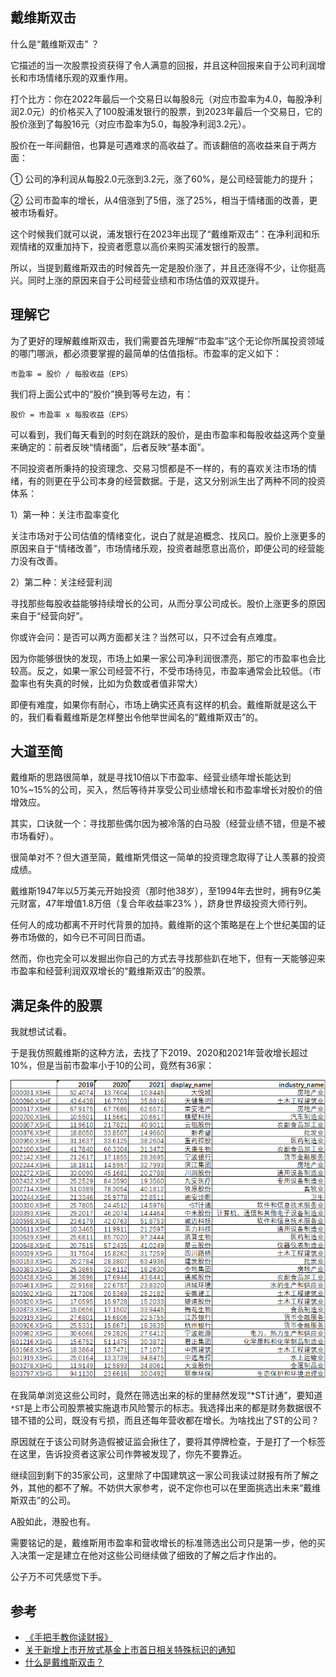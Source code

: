 ## 戴维斯双击

什么是“戴维斯双击” ？

它描述的当一次股票投资获得了令人满意的回报，并且这种回报来自于公司利润增长和市场情绪乐观的双重作用。

打个比方：你在2022年最后一个交易日以每股8元（对应市盈率为4.0，每股净利润2.0元）的价格买入了100股浦发银行的股票，到2023年最后一个交易日，它的股价涨到了每股16元（对应市盈率为5.0，每股净利润3.2元）。

股价在一年间翻倍，也算是可遇难求的高收益了。而该翻倍的高收益来自于两方面：

① 公司的净利润从每股2.0元涨到3.2元，涨了60%，是公司经营能力的提升；

② 公司市盈率的增长，从4倍涨到了5倍，涨了25%，相当于情绪面的改善，更被市场看好。

这个时候我们就可以说，浦发银行在2023年出现了“戴维斯双击”：在净利润和乐观情绪的双重加持下，投资者愿意以高价来购买浦发银行的股票。

所以，当提到戴维斯双击的时候首先一定是股价涨了，并且还涨得不少，让你挺高兴。同时上涨的原因来自于公司经营业绩和市场估值的双双提升。


## 理解它

为了更好的理解戴维斯双击，我们需要首先理解“市盈率”这个无论你所属投资领域的哪门哪派，都必须要掌握的最简单的估值指标。市盈率的定义如下：

    市盈率 = 股价 / 每股收益（EPS）

我们将上面公式中的“股价”换到等号左边，有：

    股价 = 市盈率 x 每股收益（EPS）

可以看到，我们每天看到的时刻在跳跃的股价，是由市盈率和每股收益这两个变量来确定的：前者反映“情绪面”，后者反映“基本面”。

不同投资者所秉持的投资理念、交易习惯都是不一样的，有的喜欢关注市场的情绪，有的则更在乎公司本身的经营数据。于是，这又分别派生出了两种不同的投资体系：

1）第一种：关注市盈率变化

关注市场对于公司估值的情绪变化，说白了就是追概念、找风口。股价上涨更多的原因来自于“情绪改善”，市场情绪乐观，投资者越愿意出高价，即便公司的经营能力没有改善。

2）第二种：关注经营利润

寻找那些每股收益能够持续增长的公司，从而分享公司成长。股价上涨更多的原因来自于“经营向好”。

你或许会问：是否可以两方面都关注？当然可以，只不过会有点难度。

因为你能够很快的发现，市场上如果一家公司净利润很漂亮，那它的市盈率也会比较高。反之，如果一家公司经营不行，不受市场待见，市盈率通常会比较低。（市盈率也有失真的时候，比如为负数或者值非常大）

即便有难度，如果你有耐心，市场上确实还真有这样的机会。戴维斯就是这么干的，我们看看戴维斯是怎样整出令他举世闻名的“戴维斯双击”的。


## 大道至简 

戴维斯的思路很简单，就是寻找10倍以下市盈率、经营业绩年增长能达到10%~15%的公司，买入，然后等待并享受公司业绩增长和市盈率增长对股价的倍增效应。

其实，口诀就一个：寻找那些偶尔因为被冷落的白马股（经营业绩不错，但是不被市场看好）。

很简单对不？但大道至简，戴维斯凭借这一简单的投资理念取得了让人羡慕的投资成绩。

戴维斯1947年以5万美元开始投资（那时他38岁），至1994年去世时，拥有9亿美元财富，47年增值1.8万倍（复合年收益率23% ），跻身世界级投资大师行列。

任何人的成功都离不开时代背景的加持。戴维斯的这个策略是在上个世纪美国的证券市场做的，如今已不可同日而语。

然而，你也完全可以发掘出你自己的方式去寻找那些趴在地下，但有一天能够迎来市盈率和经营利润双双增长的“戴维斯双击”的股票。


## 满足条件的股票

我就想试试看。

于是我仿照戴维斯的这种方法，去找了下2019、2020和2021年营收增长超过10%，但是当前市盈率小于10的公司，竟然有36家：

![](./stocks.png)

在我简单浏览这些公司时，竟然在筛选出来的标的里赫然发现“*ST计通”，要知道`*ST`是上市公司股票被实施退市风险警示的标志。我选择出来的都是财务数据很不错不错的公司，既没有亏损，而且还每年营收都在增长。为啥找出了ST的公司？

原因就在于该公司财务造假被证监会揪住了，要将其停牌检查，于是打了一个标签在这里，告诉投资者这家公司作弊被发现了，你先不要靠近。

继续回到剩下的35家公司，这里除了中国建筑这一家公司我读过财报有所了解之外，其他的都不了解。不妨供大家参考，说不定你也可以在里面挑选出未来“戴维斯双击”的公司。

A股如此，港股也有。

需要铭记的是，戴维斯用市盈率和营收增长的标准筛选出公司只是第一步，他的买入决策一定是建立在他对这些公司继续做了细致的了解之后才作出的。

公子万不可凭感觉下手。


## 参考

- [《手把手教你读财报》]()
- [关于新增上市开放式基金上市首日相关特殊标识的通知](http://www.sse.com.cn/lawandrules/guide/jyznlc/jyzn/c/c_20221202_5713415.shtml)
- [什么是戴维斯双击？](https://zhuanlan.zhihu.com/p/306607550)